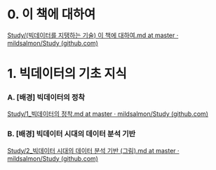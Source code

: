 # 0. 이 책에 대하여

[Study/(빅데이터를 지탱하는 기술) 이 책에 대하여.md at master · mildsalmon/Study (github.com)](https://github.com/mildsalmon/Study/blob/master/BigData/%EB%B9%85%EB%8D%B0%EC%9D%B4%ED%84%B0%EB%A5%BC%20%EC%A7%80%ED%83%B1%ED%95%98%EB%8A%94%20%EA%B8%B0%EC%88%A0/%EA%B7%B8%EB%A6%BC/0%EC%9E%A5/(%EB%B9%85%EB%8D%B0%EC%9D%B4%ED%84%B0%EB%A5%BC%20%EC%A7%80%ED%83%B1%ED%95%98%EB%8A%94%20%EA%B8%B0%EC%88%A0)%20%EC%9D%B4%20%EC%B1%85%EC%97%90%20%EB%8C%80%ED%95%98%EC%97%AC.md)

# 1. 빅데이터의 기초 지식

### A. [배경] 빅데이터의 정착

[Study/1_빅데이터의 정착.md at master · mildsalmon/Study (github.com)](https://github.com/mildsalmon/Study/blob/master/BigData/%EB%B9%85%EB%8D%B0%EC%9D%B4%ED%84%B0%EB%A5%BC%20%EC%A7%80%ED%83%B1%ED%95%98%EB%8A%94%20%EA%B8%B0%EC%88%A0/%EA%B7%B8%EB%A6%BC/1%EC%9E%A5/1_%EB%B9%85%EB%8D%B0%EC%9D%B4%ED%84%B0%EC%9D%98%20%EC%A0%95%EC%B0%A9.md)

### B. [배경] 빅데이터 시대의 데이터 분석 기반

[Study/2_빅데이터 시대의 데이터 분석 기반 (그림).md at master · mildsalmon/Study (github.com)](https://github.com/mildsalmon/Study/blob/master/BigData/%EB%B9%85%EB%8D%B0%EC%9D%B4%ED%84%B0%EB%A5%BC%20%EC%A7%80%ED%83%B1%ED%95%98%EB%8A%94%20%EA%B8%B0%EC%88%A0/%EA%B7%B8%EB%A6%BC/1%EC%9E%A5/2_%EB%B9%85%EB%8D%B0%EC%9D%B4%ED%84%B0%20%EC%8B%9C%EB%8C%80%EC%9D%98%20%EB%8D%B0%EC%9D%B4%ED%84%B0%20%EB%B6%84%EC%84%9D%20%EA%B8%B0%EB%B0%98%20(%EA%B7%B8%EB%A6%BC).md)
